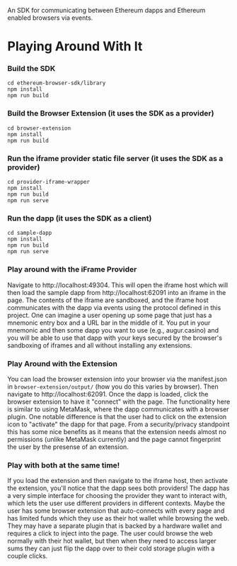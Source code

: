An SDK for communicating between Ethereum dapps and Ethereum enabled browsers via events.

# Playing Around With It
### Build the SDK
```
cd ethereum-browser-sdk/library
npm install
npm run build
```
### Build the Browser Extension (it uses the SDK as a provider)
```
cd browser-extension
npm install
npm run build
```
### Run the iframe provider static file server (it uses the SDK as a provider)
```
cd provider-iframe-wrapper
npm install
npm run build
npm run serve
```
### Run the dapp (it uses the SDK as a client)
```
cd sample-dapp
npm install
npm run build
npm run serve
```
### Play around with the iFrame Provider
Navigate to http://localhost:49304.  This will open the iframe host which will then load the sample dapp from http://localhost:62091 into an iframe in the page.  The contents of the iframe are sandboxed, and the iframe host communicates with the dapp via events using the protocol defined in this project.  One can imagine a user opening up some page that just has a mnemonic entry box and a URL bar in the middle of it.  You put in your mnemonic and then some dapp you want to use (e.g., augur.casino) and you will be able to use that dapp with your keys secured by the browser's sandboxing of iframes and all without installing any extensions.


### Play Around with the Extension
You can load the browser extension into your browser via the manifest.json in `browser-extension/output/` (how you do this varies by browser).  Then navigate to http://localhost:62091.  Once the dapp is loaded, click the browser extension to have it "connect" with the page.  The functionality here is similar to using MetaMask, where the dapp communicates with a browser plugin.  One notable difference is that the user had to click on the extension icon to "activate" the dapp for that page.  From a security/privacy standpoint this has some nice benefits as it means that the extension needs almost no permissions (unlike MetaMask currently) and the page cannot fingerprint the user by the presense of an extension.

### Play with both at the same time!
If you load the extension and then navigate to the iframe host, then activate the extension, you'll notice that the dapp sees both providers!  The dapp has a very simple interface for choosing the provider they want to interact with, which lets the user use different providers in different contexts.  Maybe the user has some browser extension that auto-connects with every page and has limited funds which they use as their hot wallet while browsing the web.  They may have a separate plugin that is backed by a hardware wallet and requires a click to inject into the page.  The user could browse the web normally with their hot wallet, but then when they need to access larger sums they can just flip the dapp over to their cold storage plugin with a couple clicks.
